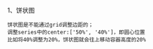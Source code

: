1、饼状图

```
饼状图是不能通过grid调整边距的；
调整series中的center:['50%', '40%']，即圆心位置
比如将40%调整为20%，饼状图就会往上移动容器高度的20%
```

